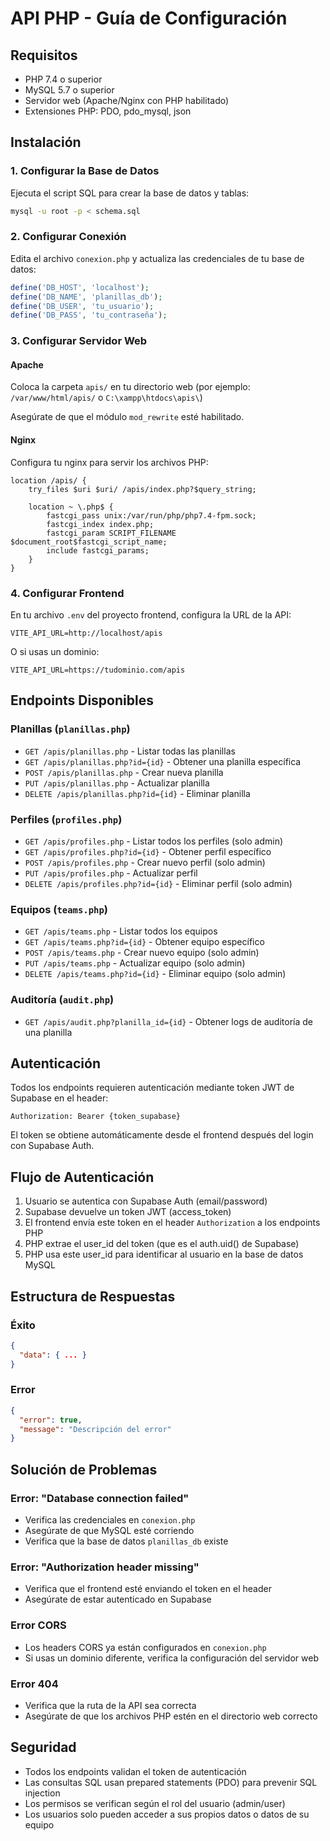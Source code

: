 # API PHP - Guía de Configuración

## Requisitos

- PHP 7.4 o superior
- MySQL 5.7 o superior
- Servidor web (Apache/Nginx con PHP habilitado)
- Extensiones PHP: PDO, pdo_mysql, json

## Instalación

### 1. Configurar la Base de Datos

Ejecuta el script SQL para crear la base de datos y tablas:

```bash
mysql -u root -p < schema.sql
```

### 2. Configurar Conexión

Edita el archivo `conexion.php` y actualiza las credenciales de tu base de datos:

```php
define('DB_HOST', 'localhost');
define('DB_NAME', 'planillas_db');
define('DB_USER', 'tu_usuario');
define('DB_PASS', 'tu_contraseña');
```

### 3. Configurar Servidor Web

#### Apache

Coloca la carpeta `apis/` en tu directorio web (por ejemplo: `/var/www/html/apis/` o `C:\xampp\htdocs\apis\`)

Asegúrate de que el módulo `mod_rewrite` esté habilitado.

#### Nginx

Configura tu nginx para servir los archivos PHP:

```nginx
location /apis/ {
    try_files $uri $uri/ /apis/index.php?$query_string;

    location ~ \.php$ {
        fastcgi_pass unix:/var/run/php/php7.4-fpm.sock;
        fastcgi_index index.php;
        fastcgi_param SCRIPT_FILENAME $document_root$fastcgi_script_name;
        include fastcgi_params;
    }
}
```

### 4. Configurar Frontend

En tu archivo `.env` del proyecto frontend, configura la URL de la API:

```env
VITE_API_URL=http://localhost/apis
```

O si usas un dominio:

```env
VITE_API_URL=https://tudominio.com/apis
```

## Endpoints Disponibles

### Planillas (`planillas.php`)

- `GET /apis/planillas.php` - Listar todas las planillas
- `GET /apis/planillas.php?id={id}` - Obtener una planilla específica
- `POST /apis/planillas.php` - Crear nueva planilla
- `PUT /apis/planillas.php` - Actualizar planilla
- `DELETE /apis/planillas.php?id={id}` - Eliminar planilla

### Perfiles (`profiles.php`)

- `GET /apis/profiles.php` - Listar todos los perfiles (solo admin)
- `GET /apis/profiles.php?id={id}` - Obtener perfil específico
- `POST /apis/profiles.php` - Crear nuevo perfil (solo admin)
- `PUT /apis/profiles.php` - Actualizar perfil
- `DELETE /apis/profiles.php?id={id}` - Eliminar perfil (solo admin)

### Equipos (`teams.php`)

- `GET /apis/teams.php` - Listar todos los equipos
- `GET /apis/teams.php?id={id}` - Obtener equipo específico
- `POST /apis/teams.php` - Crear nuevo equipo (solo admin)
- `PUT /apis/teams.php` - Actualizar equipo (solo admin)
- `DELETE /apis/teams.php?id={id}` - Eliminar equipo (solo admin)

### Auditoría (`audit.php`)

- `GET /apis/audit.php?planilla_id={id}` - Obtener logs de auditoría de una planilla

## Autenticación

Todos los endpoints requieren autenticación mediante token JWT de Supabase en el header:

```
Authorization: Bearer {token_supabase}
```

El token se obtiene automáticamente desde el frontend después del login con Supabase Auth.

## Flujo de Autenticación

1. Usuario se autentica con Supabase Auth (email/password)
2. Supabase devuelve un token JWT (access_token)
3. El frontend envía este token en el header `Authorization` a los endpoints PHP
4. PHP extrae el user_id del token (que es el auth.uid() de Supabase)
5. PHP usa este user_id para identificar al usuario en la base de datos MySQL

## Estructura de Respuestas

### Éxito
```json
{
  "data": { ... }
}
```

### Error
```json
{
  "error": true,
  "message": "Descripción del error"
}
```

## Solución de Problemas

### Error: "Database connection failed"
- Verifica las credenciales en `conexion.php`
- Asegúrate de que MySQL esté corriendo
- Verifica que la base de datos `planillas_db` existe

### Error: "Authorization header missing"
- Verifica que el frontend esté enviando el token en el header
- Asegúrate de estar autenticado en Supabase

### Error CORS
- Los headers CORS ya están configurados en `conexion.php`
- Si usas un dominio diferente, verifica la configuración del servidor web

### Error 404
- Verifica que la ruta de la API sea correcta
- Asegúrate de que los archivos PHP estén en el directorio web correcto

## Seguridad

- Todos los endpoints validan el token de autenticación
- Las consultas SQL usan prepared statements (PDO) para prevenir SQL injection
- Los permisos se verifican según el rol del usuario (admin/user)
- Los usuarios solo pueden acceder a sus propios datos o datos de su equipo
